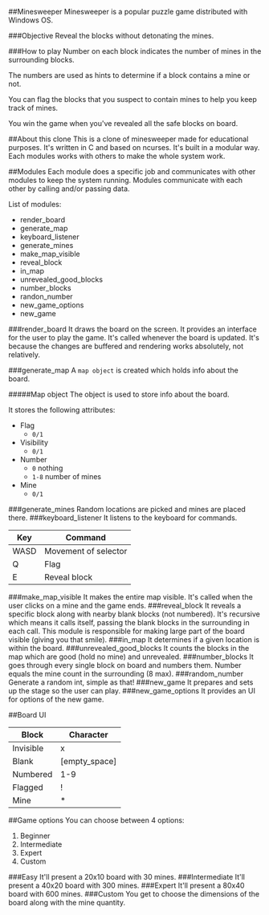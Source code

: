 ##Minesweeper
Minesweeper is a popular puzzle game distributed with Windows OS.

###Objective
Reveal the blocks without detonating the mines.

###How to play
Number on each block indicates the number of mines in the surrounding blocks.

The numbers are used as hints to determine if a block contains a mine or not.

You can flag the blocks that you suspect to contain mines to help you keep track of mines.

You win the game when you've revealed all the safe blocks on board.

##About this clone
This is a clone of minesweeper made for educational purposes. It's written in C and based on ncurses. It's built in a modular way. Each modules works with others to make the whole system work.

##Modules
Each module does a specific job and communicates with other modules to keep the system running. Modules communicate with each other by calling and/or passing data.

List of modules:

- render_board
- generate_map
- keyboard_listener
- generate_mines
- make\_map\_visible
- reveal_block
- in_map
- unrevealed\_good\_blocks
- number_blocks
- randon_number
- new_game_options
- new_game

###render_board
It draws the board on the screen. It provides an interface for the user to play the game. It's called whenever the board is updated. It's because the changes are buffered and rendering works absolutely, not relatively.

###generate_map
A `map object` is created which holds info about the board.

#####Map object
The object is used to store info about the board.

It stores the following attributes:

- Flag
	- `0/1`
- Visibility
	- `0/1`
- Number
	- `0` nothing
	- `1-8` number of mines
- Mine
	- `0/1`
 
###generate_mines
Random locations are picked and mines are placed there.
###keyboard_listener
It listens to the keyboard for commands.

| Key         	| Command     					|
| ---------------|---------------------------------|
| WASD     		| Movement of selector	       	|
| Q     			| Flag					       	|
| E     			| Reveal block			       	|
###make_map\_visible
It makes the entire map visible. It's called when the user clicks on a mine and the game ends.
###reveal_block
It reveals a specific block along with nearby blank blocks (not numbered). It's recursive which means it calls itself, passing the blank blocks in the surrounding in each call. This module is responsible for making large part of the board visible (giving you that smile).
###in_map
It determines if a given location is within the board.
###unrevealed_good\_blocks
It counts the blocks in the map which are good (hold no mine) and unrevealed.
###number_blocks
It goes through every single block on board and numbers them. Number equals the mine count in the surrounding (8 max).
###random_number
Generate a random int, simple as that!
###new_game
It prepares and sets up the stage so the user can play.
###new_game_options
It provides an UI for options of the new game.

##Board UI

| Block         | Character     			|
| ------------- |-------------------------|
| Invisible     | x			          	|
| Blank         | [empty_space]		  	|
| Numbered      | 1-9					  	|
| Flagged       | !					  	|
| Mine          | *					  	|

##Game options
You can choose between 4 options:

1. Beginner
2. Intermediate
3. Expert
4. Custom

###Easy
It'll present a 20x10 board with 30 mines.
###Intermediate
It'll present a 40x20 board with 300 mines.
###Expert
It'll present a 80x40 board with 600 mines.
###Custom
You get to choose the dimensions of the board along with the mine quantity.